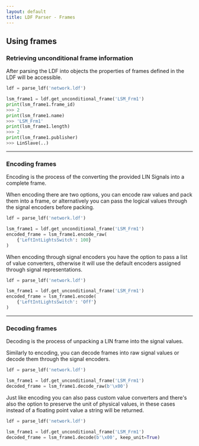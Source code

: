 ```yaml
---
layout: default
title: LDF Parser - Frames
---
```


## Using frames

### Retrieving unconditional frame information

After parsing the LDF into objects the properties of frames defined in the LDF
will be accessible.

```python
ldf = parse_ldf('network.ldf')

lsm_frame1 = ldf.get_unconditional_frame('LSM_Frm1')
print(lsm_frame1.frame_id)
>>> 2
print(lsm_frame1.name)
>>> 'LSM_Frm1'
print(lsm_frame1.length)
>>> 2
print(lsm_frame1.publisher)
>>> LinSlave(..)
```

---

### Encoding frames

Encoding is the process of the converting the provided LIN Signals into a
complete frame.

When encoding there are two options, you can encode raw values
and pack them into a frame, or alternatively you can pass the logical values
through the signal encoders before packing.

```python
ldf = parse_ldf('network.ldf')

lsm_frame1 = ldf.get_unconditional_frame('LSM_Frm1')
encoded_frame = lsm_frame1.encode_raw(
    {'LeftIntLightsSwitch': 100}
)
```

When encoding through signal encoders you have the option to pass a list of
value converters, otherwise it will use the default encoders assigned through
signal representations.

```python
ldf = parse_ldf('network.ldf')

lsm_frame1 = ldf.get_unconditional_frame('LSM_Frm1')
encoded_frame = lsm_frame1.encode(
    {'LeftIntLightsSwitch': 'Off'}
)
```

---

### Decoding frames

Decoding is the process of unpacking a LIN frame into the signal values.

Similarly to encoding, you can decode frames into raw signal values or decode
them through the signal encoders.

```python
ldf = parse_ldf('network.ldf')

lsm_frame1 = ldf.get_unconditional_frame('LSM_Frm1')
decoded_frame = lsm_frame1.decode_raw(b'\x00')
```

Just like encoding you can also pass custom value converters and there's also
the option to preserve the unit of physical values, in these cases instead of
a floating point value a string will be returned.

```python
ldf = parse_ldf('network.ldf')

lsm_frame1 = ldf.get_unconditional_frame('LSM_Frm1')
decoded_frame = lsm_frame1.decode(b'\x00', keep_unit=True)
```
